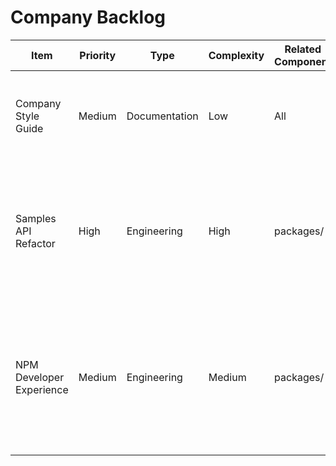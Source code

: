 # Company Backlog

| Item                     | Priority | Type          | Complexity | Related Component | Description                                                                                                                                      |
| ------------------------ | -------- | ------------- | ---------- | ----------------- | ------------------------------------------------------------------------------------------------------------------------------------------------ |
| Company Style Guide      | Medium   | Documentation | Low        | All               | Consistent code, docs, and communication guidelines across all projects                                                                          |
| Samples API Refactor     | High     | Engineering   | High       | packages/         | Refactor samples API from builder pattern to array of objects with structure: `{input: {text, context}, responses: [{text, rating, explanation}]}` |
| NPM Developer Experience | Medium   | Engineering   | Medium     | packages/         | Update npm presence to be more developer friendly - improve package documentation, examples, API clarity, and onboarding experience              |
